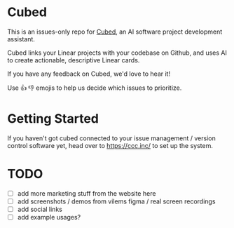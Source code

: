 # Cubed
This is an issues-only repo for [Cubed](https://ccc.inc/), an AI software project development assistant.

Cubed links your Linear projects with your codebase on Github, and uses AI to create actionable, descriptive Linear cards.

If you have any feedback on Cubed, we'd love to hear it! 

Use :+1: :-1: emojis to help us decide which issues to prioritize.

# Getting Started

If you haven't got cubed connected to your issue management / version control software yet, head over to https://ccc.inc/ to set up the system.

# TODO

- [ ] add more marketing stuff from the website here
- [ ] add screenshots / demos from vilems figma / real screen recordings
- [ ] add social links
- [ ] add example usages?
